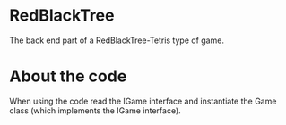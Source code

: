 # RedBlackTree
The back end part of a RedBlackTree-Tetris type of game.

About the code
===
When using the code read the IGame interface and instantiate the Game class (which implements the IGame interface).
